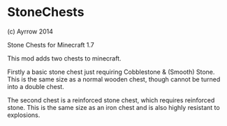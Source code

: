 StoneChests
===========
(c) Ayrrow 2014


Stone Chests for Minecraft 1.7


This mod adds two chests to minecraft. 

Firstly a basic stone chest just requiring Cobblestone & (Smooth) Stone. This is the same size as a normal wooden chest, though cannot be turned into a double chest.

The second chest is a reinforced stone chest, which requires reinforced stone. This is the same size as an iron chest and is also highly resistant to explosions. 
